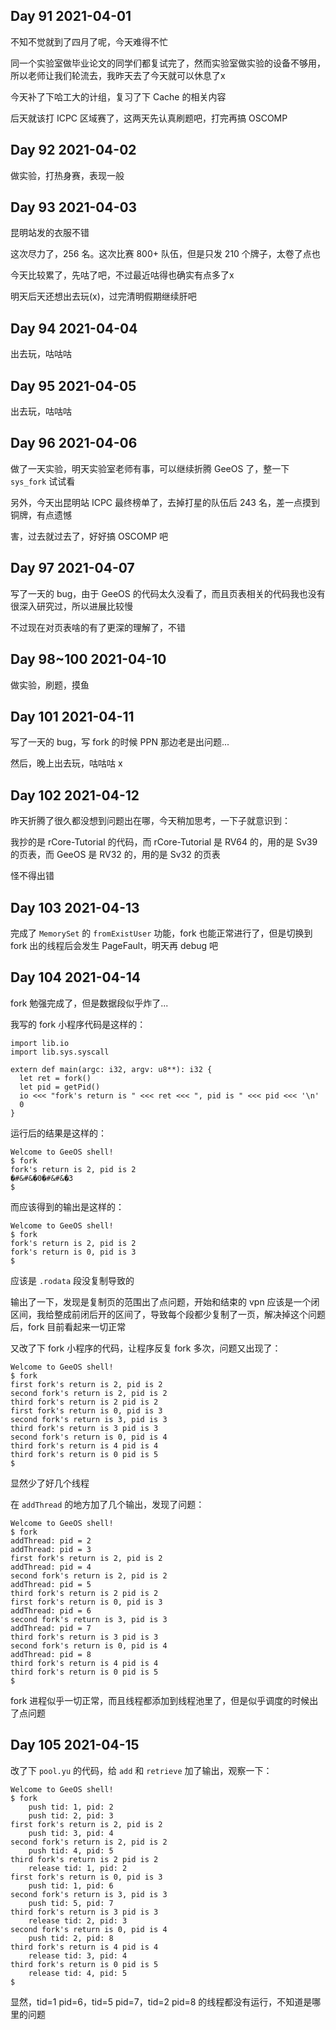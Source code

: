 ## Day 91 2021-04-01

不知不觉就到了四月了呢，今天难得不忙

同一个实验室做毕业论文的同学们都复试完了，然而实验室做实验的设备不够用，所以老师让我们轮流去，我昨天去了今天就可以休息了x

今天补了下哈工大的计组，复习了下 Cache 的相关内容

后天就该打 ICPC 区域赛了，这两天先认真刷题吧，打完再搞 OSCOMP

## Day 92 2021-04-02

做实验，打热身赛，表现一般

## Day 93 2021-04-03

昆明站发的衣服不错

这次尽力了，256 名。这次比赛 800+ 队伍，但是只发 210 个牌子，太卷了点也

今天比较累了，先咕了吧，不过最近咕得也确实有点多了x

明天后天还想出去玩(x)，过完清明假期继续肝吧

## Day 94 2021-04-04

出去玩，咕咕咕

## Day 95 2021-04-05

出去玩，咕咕咕

## Day 96 2021-04-06

做了一天实验，明天实验室老师有事，可以继续折腾 GeeOS 了，整一下 `sys_fork` 试试看

另外，今天出昆明站 ICPC 最终榜单了，去掉打星的队伍后 243 名，差一点摸到铜牌，有点遗憾

害，过去就过去了，好好搞 OSCOMP 吧

## Day 97 2021-04-07

写了一天的 bug，由于 GeeOS 的代码太久没看了，而且页表相关的代码我也没有很深入研究过，所以进展比较慢

不过现在对页表啥的有了更深的理解了，不错

## Day 98~100 2021-04-10

做实验，刷题，摸鱼

## Day 101 2021-04-11

写了一天的 bug，写 fork 的时候 PPN 那边老是出问题...

然后，晚上出去玩，咕咕咕 x

## Day 102 2021-04-12

昨天折腾了很久都没想到问题出在哪，今天稍加思考，一下子就意识到：

我抄的是 rCore-Tutorial 的代码，而 rCore-Tutorial 是 RV64 的，用的是 Sv39 的页表，而 GeeOS 是 RV32 的，用的是 Sv32 的页表

怪不得出错

## Day 103 2021-04-13

完成了 `MemorySet` 的 `fromExistUser` 功能，fork 也能正常进行了，但是切换到 fork 出的线程后会发生 PageFault，明天再 debug 吧

## Day 104 2021-04-14

fork 勉强完成了，但是数据段似乎炸了...

我写的 fork 小程序代码是这样的：

```
import lib.io
import lib.sys.syscall

extern def main(argc: i32, argv: u8**): i32 {
  let ret = fork()
  let pid = getPid()
  io <<< "fork's return is " <<< ret <<< ", pid is " <<< pid <<< '\n'
  0
}
```

运行后的结果是这样的：

```
Welcome to GeeOS shell!
$ fork
fork's return is 2, pid is 2
�#&#&�0�#&#&�3
$
```

而应该得到的输出是这样的：

```
Welcome to GeeOS shell!
$ fork
fork's return is 2, pid is 2
fork's return is 0, pid is 3
$
```

应该是 `.rodata` 段没复制导致的

输出了一下，发现是复制页的范围出了点问题，开始和结束的 vpn 应该是一个闭区间，我给整成前闭后开的区间了，导致每个段都少复制了一页，解决掉这个问题后，fork 目前看起来一切正常

又改了下 fork 小程序的代码，让程序反复 fork 多次，问题又出现了：

```
Welcome to GeeOS shell!
$ fork
first fork's return is 2, pid is 2
second fork's return is 2, pid is 2
third fork's return is 2 pid is 2
first fork's return is 0, pid is 3
second fork's return is 3, pid is 3
third fork's return is 3 pid is 3
second fork's return is 0, pid is 4
third fork's return is 4 pid is 4
third fork's return is 0 pid is 5
$
```

显然少了好几个线程

在 `addThread` 的地方加了几个输出，发现了问题：

```
Welcome to GeeOS shell!
$ fork
addThread: pid = 2
addThread: pid = 3
first fork's return is 2, pid is 2
addThread: pid = 4
second fork's return is 2, pid is 2
addThread: pid = 5
third fork's return is 2 pid is 2
first fork's return is 0, pid is 3
addThread: pid = 6
second fork's return is 3, pid is 3
addThread: pid = 7
third fork's return is 3 pid is 3
second fork's return is 0, pid is 4
addThread: pid = 8
third fork's return is 4 pid is 4
third fork's return is 0 pid is 5
$
```

fork 进程似乎一切正常，而且线程都添加到线程池里了，但是似乎调度的时候出了点问题

## Day 105 2021-04-15

改了下 `pool.yu` 的代码，给 `add` 和 `retrieve` 加了输出，观察一下：

```
Welcome to GeeOS shell!
$ fork
	push tid: 1, pid: 2
	push tid: 2, pid: 3
first fork's return is 2, pid is 2
	push tid: 3, pid: 4
second fork's return is 2, pid is 2
	push tid: 4, pid: 5
third fork's return is 2 pid is 2
	release tid: 1, pid: 2
first fork's return is 0, pid is 3
	push tid: 1, pid: 6
second fork's return is 3, pid is 3
	push tid: 5, pid: 7
third fork's return is 3 pid is 3
	release tid: 2, pid: 3
second fork's return is 0, pid is 4
	push tid: 2, pid: 8
third fork's return is 4 pid is 4
	release tid: 3, pid: 4
third fork's return is 0 pid is 5
	release tid: 4, pid: 5
$
```

显然，tid=1 pid=6，tid=5 pid=7，tid=2 pid=8 的线程都没有运行，不知道是哪里的问题

